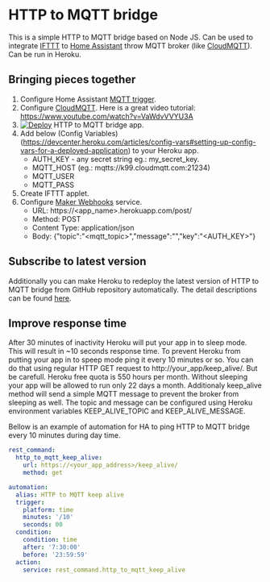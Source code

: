 # HTTP to MQTT bridge

This is a simple HTTP to MQTT bridge based on Node JS.
Can be used to integrate [IFTTT](https://ifttt.com/about) to [Home Assistant](https://home-assistant.io/) throw MQTT broker (like [CloudMQTT](https://www.cloudmqtt.com/)). Can be run in Heroku.

## Bringing pieces together

1. Configure Home Assistant [MQTT trigger](https://home-assistant.io/docs/automation/trigger/#mqtt-trigger).
1. Configure [CloudMQTT](https://www.cloudmqtt.com/). Here is a great video tutorial: https://www.youtube.com/watch?v=VaWdvVVYU3A
1. [![Deploy](https://www.herokucdn.com/deploy/button.svg)](https://heroku.com/deploy?template=https://github.com/petkov/http_to_mqtt) HTTP to MQTT bridge app.
1. Add below (Config Variables)(https://devcenter.heroku.com/articles/config-vars#setting-up-config-vars-for-a-deployed-application) to your Heroku app.
   * AUTH_KEY - any secret string eg.: my_secret_key.
   * MQTT_HOST (eg.: mqtts://k99.cloudmqtt.com:21234)
   * MQTT_USER
   * MQTT_PASS
1. Create IFTTT applet.
1. Configure [Maker Webhooks](https://ifttt.com/maker_webhooks) service.
   * URL: https://<app_name>.herokuapp.com/post/
   * Method: POST
   * Content Type: application/json
   * Body: {"topic":"<mqtt_topic>","message":"<message>","key":"<AUTH_KEY>"}
   
## Subscribe to latest version

Additionally you can make Heroku to redeploy the latest version of HTTP to MQTT bridge from GitHub repository automatically. The detail descriptions can be found [here](https://devcenter.heroku.com/articles/github-integration#automatic-deploys).

## Improve response time

After 30 minutes of inactivity Heroku will put your app in to sleep mode. This will result in ~10 seconds response time. To prevent Heroku from putting your app in to speep mode ping it every 10 minutes or so. You can do that using regular HTTP GET request to http://your_app/keep_alive/. But be carefull. Heroku free quota is 550 hours per month. Without sleeping your app will be allowed to run only 22 days a month. Additionaly keep_alive method will send a simple MQTT message to prevent the broker from sleeping as well. The topic and message can be configured using Heroku environment variables KEEP_ALIVE_TOPIC and KEEP_ALIVE_MESSAGE.

Bellow is an example of automation for HA to ping HTTP to MQTT bridge every 10 minutes during day time. 

```yaml
rest_command:
  http_to_mqtt_keep_alive:
    url: https://<your_app_address>/keep_alive/
    method: get

automation:
  alias: HTTP to MQTT keep alive
  trigger:
    platform: time
    minutes: '/10'
    seconds: 00
  condition:
    condition: time
    after: '7:30:00'
    before: '23:59:59'
  action:
    service: rest_command.http_to_mqtt_keep_alive
```
